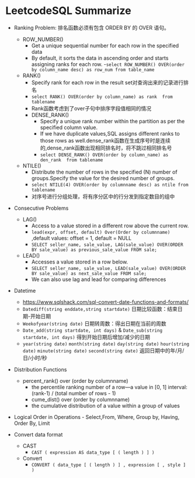 # LeetcodeSQL Summarize #

- Ranking Problem: 排名函数必须有包含 ORDER BY 的 OVER 语句。
     - ROW_NUMBER()
         - Get a unique sequential number for each row in the specified data
         - By default, it sorts the data in ascending order and starts assigning ranks for each row.
         -`select ROW_NUMBER() OVER(order by column_name desc) as row_num
           from table_name`
     - RANK()
         - Specify rank for each row in the result set对查询出来的记录进行排名
         - `select RANK() OVER(order by column_name) as rank 
            from tablename`
         - Rank函数考虑到了over子句中排序字段值相同的情况
         - DENSE_RANK()
             - Specify a unique rank number within the partition as per the specified column value.
             - If we have duplicate values,SQL assigns different ranks to those rows as well.dense_rank函数在生成序号时是连续的,dense_rank函数出现相同排名时，将不跳过相同排名号
             - `select DENSE_RANK() OVER(order by column_name) as den_rank 
                   from tablename`
     - NTILE()
         - Distribute the number of rows in the specified (N) number of groups.Specify the value for the desired number of groups. 
         - `select NTILE(4) OVER(order by columnname desc) as ntile
            from tablename`
         - 对序号进行分组处理，将有序分区中的行分发到指定数目的组中
                  
- Consecutive Problems
     - LAG()
          - Access to a value stored in a different row above the current row.
          - `lead(expr, offset, default) Over(Order by columnname)` ,default values: offset = 1, default = NULL
          - `SELECT seller_name, sale_value,
             LAG(sale_value) OVER(ORDER BY sale_value) as previous_sale_value
             FROM sale;`
     - LEAD()
         - Accesses a value stored in a row below.
         - `SELECT seller_name, sale_value,
            LEAD(sale_value) OVER(ORDER BY sale_value) as next_sale_value
            FROM sale;`
         - We can also use lag and lead for comparing differences
             
- Datetime 
    - <https://www.sqlshack.com/sql-convert-date-functions-and-formats/>
    - `Datediff(string enddate,string startdate)` 日期比较函数：结束日期-开始日期
    - `Weekofyear(string date)` 日期转周数：得出日期在当前的周数
    - `Date_add(string startdate, int days)` & `Date_sub(string startdate, int days)` 得到开始日期后增加/减少的日期
    -  `year(string date)` 
       `month(string date)`
       `day(string date)` 
       `hour(string date)` 
       `minute(string date)`
       `second(string date)` 
       返回日期中的年/月/日/小时/秒
             
- Distribution Functions
    - percent_rank() over (order by columnname)
        - the percentile ranking number of a row—a value in [0, 1] interval: (rank-1) / (total number of rows - 1)
        - cume_dist() over (order by columnname)
        - the cumulative distribution of a value within a group of values
                  
- Logical Order in Operations
        - Select,From, Where, Group by, Having, Order By, Limit

- Convert data format
    - CAST
        - `CAST ( expression AS data_type [ ( length ) ] )`
    - Convert
        - `CONVERT ( data_type [ ( length ) ] , expression [ , style ] )`
                 
                             
